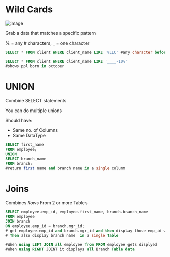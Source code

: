 # Wild Cards
![image](https://user-images.githubusercontent.com/102249128/201436159-fce6a35f-9811-4266-9a65-a6ff0851e490.png)

Grab a data that matches a specific pattern

% = any # characters,
_ = one character

```SQL
SELECT * FROM client WHERE client_name LIKE '%LLC' #any character before LLC 

SELECT * FROM client WHERE client_name LIKE '____-10%' 
#shows ppl born in october
```

# UNION

 Combine SELECT statements 
 
 You can do multiple unions
 
 Should have:
 * Same no. of Columns
 * Same DataType
 
 
 ```SQL
 SELECT first_name
 FROM employee;
 UNION
 SELECT branch_name
 FROM branch;
 #return first name and branch name in a single columm
 ```

# Joins

Combines *Rows* From 2 or more Tables

```SQL
SELECT employee.emp_id, employee.first_name, branch.branch_name
FROM employee
JOIN branch   
ON employee.emp_id = branch.mgr_id; 
# get employee.emp_id and branch.mgr_id and then display those emp_id which match
# Then also display branch name  in a single Table

#When using LEFT JOIN all employee from FROM employee gets displyed
#When using RIGHT JOINT it displays all Branch Table data

```
